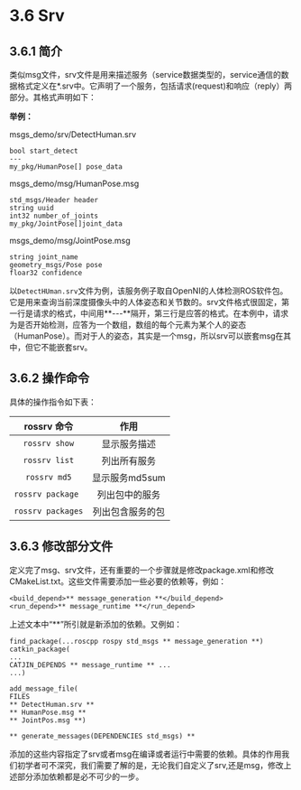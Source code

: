 # 3.6 Srv

## 3.6.1 简介
类似msg文件，srv文件是用来描述服务（service数据类型的，service通信的数据格式定义在*.srv中。它声明了一个服务，包括请求(request)和响应（reply）两部分。其格式声明如下：

**举例：**

msgs_demo/srv/DetectHuman.srv

    bool start_detect
    ---
    my_pkg/HumanPose[] pose_data
    
msgs_demo/msg/HumanPose.msg

    std_msgs/Header header
    string uuid
    int32 number_of_joints
    my_pkg/JointPose[]joint_data
    
msgs_demo/msg/JointPose.msg

    string joint_name
    geometry_msgs/Pose pose
    floar32 confidence
    
以`DetectHUman.srv`文件为例，该服务例子取自OpenNI的人体检测ROS软件包。它是用来查询当前深度摄像头中的人体姿态和关节数的。srv文件格式很固定，第一行是请求的格式，中间用**---**隔开，第三行是应答的格式。在本例中，请求为是否开始检测，应答为一个数组，数组的每个元素为某个人的姿态（HumanPose）。而对于人的姿态，其实是一个msg，所以srv可以嵌套msg在其中，但它不能嵌套srv。

## 3.6.2 操作命令
具体的操作指令如下表：

|    rossrv 命令    | 作用 |
| :------:   | :------:           |
| `rossrv show`  |  显示服务描述|
| `rossrv list`   | 列出所有服务  |
| `rossrv md5`   |  显示服务md5sum |
| `rossrv package `    |  列出包中的服务|
|`rossrv packages`    |  列出包含服务的包|

## 3.6.3 修改部分文件
定义完了msg、srv文件，还有重要的一个步骤就是修改package.xml和修改CMakeList.txt。这些文件需要添加一些必要的依赖等，例如：

    <build_depend>** message_generation **</build_depend>
    <run_depend>** message_runtime **</run_depend>
    
上述文本中“**”所引就是新添加的依赖。又例如：

    find_package(...roscpp rospy std_msgs ** message_generation **)
    catkin_package(
    ...
    CATJIN_DEPENDS ** message_runtime ** ...
    ...)
    
    add_message_file(
    FILES
    ** DetectHuman.srv **
    ** HumanPose.msg **
    ** JointPos.msg **)
    
    ** generate_messages(DEPENDENCIES std_msgs) **
    
添加的这些内容指定了srv或者msg在编译或者运行中需要的依赖。具体的作用我们初学者可不深究，我们需要了解的是，无论我们自定义了srv,还是msg，修改上述部分添加依赖都是必不可少的一步。
